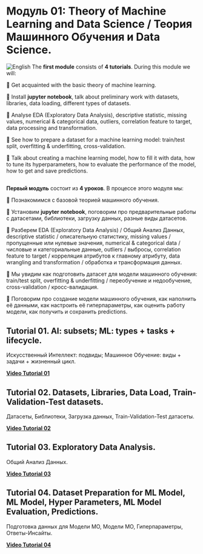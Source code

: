 # Модуль 01: Theory of Machine Learning and Data Science / Теория Машинного Обучения и Data Science.

![English](https://img.shields.io/badge/-English-green) The **first module** consists of **4 tutorials**. During this module we will:

📌  Get acquainted with the basic theory of machine learning.

📌  Install **jupyter notebook**, talk about preliminary work with datasets, libraries, data loading, different types of datasets.

📌  Analyse EDA (Exploratory Data Analysis), descriptive statistic, missing values, numerical & categorical data, outliers, correlation feature to target, data processing and transformation.

📌  See how to prepare a dataset for a machine learning model: train/test split, overfitting & underfitting, cross-validation.

📌  Talk about creating a machine learning model, how to fill it with data, how to tune its hyperparameters, how to evaluate the performance of the model, how to get and save predictions.
##


**Первый модуль** состоит из **4 уроков**. В процессе этого модуля мы: 

📌   Познакомимся с базовой теорией машинного обучения.

📌   Установим **jupyter notebook**, поговорим про предварительные работы с датасетами, библиотеки, загрузку данных, разные виды датасетов.

📌   Разберем EDA (Exploratory Data Analysis) / Общий Анализ Данных, descriptive statistic / описательную статистику, missing values / пропущенные или нулевые значения, numerical & categorical data / числовые и категориальные данные, outliers / выбросы, correlation feature to target / корреляция атрибутов к главному атрибуту, data wrangling and transformation / обработка и трансформация данных.

📌   Мы увидим как подготовить датасет для модели машинного обучения: train/test split, overfitting & underfitting / переобучение и недообучение, cross-validation / кросс-валидация.

📌   Поговорим про создание модели машинного обучения, как наполнить её данными, как настроить её гиперпараметры, как оценить работу модели, как получить и сохранить predictions.
##

## Tutorial 01. AI: subsets; ML: types + tasks + lifecycle.
Искусственный Интеллект: подвиды; Машинное Обучение: виды + задачи + жизненный цикл.

[**Video Tutorial 01**](https://youtu.be/Cf_Yys2VHS4)

## Tutorial 02. Datasets, Libraries, Data Load, Train-Validation-Test datasets.  
Датасеты, Библиотеки, Загрузка данных, Train-Validation-Test датасеты.

[**Video Tutorial 02**](https://youtu.be/KYeSwj6V150)

## Tutorial 03. Exploratory Data Analysis. 
Общий Анализ Данных.

[**Video Tutorial 03**](https://youtu.be/S-ZBb4yvxAQ)

## Tutorial 04. Dataset Preparation for ML Model, ML Model, Hyper Parameters, ML Model Evaluation, Predictions.
Подготовка данных для Модели МО, Модели МО, Гиперпараметры, Ответы-Инсайты.

[**Video Tutorial 04**](https://youtu.be/Ypiv_2luYTU)

